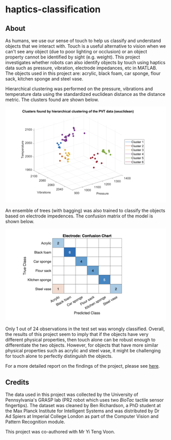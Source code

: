 # haptics-classification

## About

As humans, we use our sense of touch to help us classify and understand objects that we interact with. Touch is a useful alternative to vision when we can't see any object (due to poor lighting or occlusion) or an object property cannot be identified by sight (e.g. weight). This project investigates whether robots can also identify objects by touch using haptics data such as pressure, vibration, electrode impedances, etc in MATLAB. The objects used in this project are: acrylic, black foam, car sponge, flour sack, kitchen sponge and steel vase.

Hierarchical clustering was performed on the pressure, vibrations and temperature data using the standardized euclidean distance as the distance metric. The clusters found are shown below.

![hier-clustering](https://github.com/joshsia/haptics-classification/blob/main/results/clustering/pvt_cluster_3dplot_seuclidean.png)

An ensemble of trees (with bagging) was also trained to classify the objects based on electrode impedences. The confusion matrix of the model is shown below.

![conf-matrix](https://github.com/joshsia/haptics-classification/blob/main/results/clustering/elec_confusion_chart.png)

Only 1 out of 24 observations in the test set was wrongly classified. Overall, the results of this project seem to imply that if the objects have very different physical properties, then touch alone can be robust enough to differentiate the two objects. However, for objects that have more similar physical properties such as acrylic and steel vase, it might be challenging for touch alone to perfectly distinguish the objects.

For a more detailed report on the findings of the project, please see [here](https://github.com/joshsia/haptics-classification/blob/main/report_haptics_classification.pdf).

## Credits
The data used in this project was collected by the University of Pennsylvania's GRASP lab (PR2 robot which uses two *BioTac* tactile sensor fingertips). The dataset was cleaned by Ben Richardson, a PhD student at the Max Planck Institute for Intelligent Systems and was distributed by Dr Ad Spiers at Imperial College London as part of the Computer Vision and Pattern Recognition module.

This project was co-authored with Mr Yi Teng Voon.
